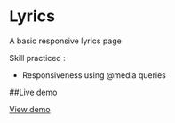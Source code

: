 # Lyrics
A basic responsive lyrics page

Skill practiced :

* Responsiveness using @media queries


##Live demo

[View demo]()
